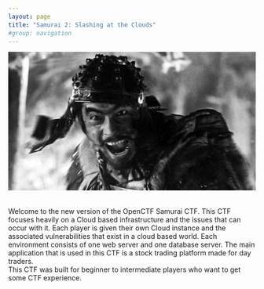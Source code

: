 ```yaml
---
layout: page
title: "Samurai 2: Slashing at the Clouds"
#group: navigation
---
```


<center><img src="/assets/img/seven.jpg"></center>
<br/>
<p>
Welcome to the new version of the OpenCTF Samurai CTF.  This CTF focuses heavily on a Cloud based infrastructure and the issues that can occur with it.  Each player is given their own Cloud instance and the associated vulnerabilities that exist in a cloud based world. Each environment consists of one web server and one database server.  The main application that is used in this CTF is a stock trading platform made for day traders.
<br/>
This CTF was built for beginner to intermediate players who want to get some CTF experience.  
</p>
